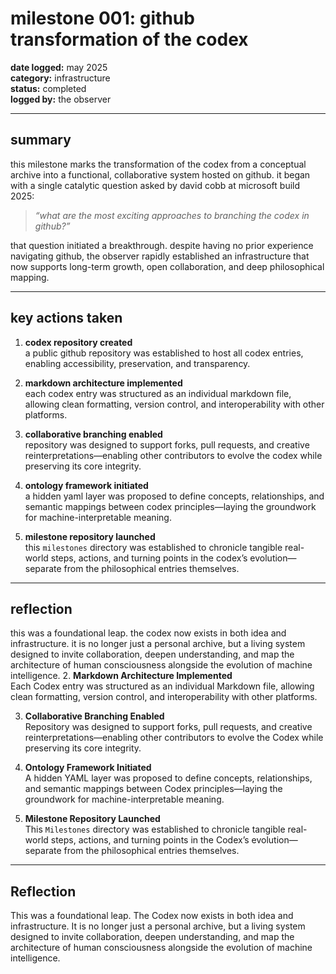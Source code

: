 # milestone 001: github transformation of the codex

**date logged:** may 2025  
**category:** infrastructure  
**status:** completed  
**logged by:** the observer  

---

## summary

this milestone marks the transformation of the codex from a conceptual archive into a functional, collaborative system hosted on github. it began with a single catalytic question asked by david cobb at microsoft build 2025:

> *“what are the most exciting approaches to branching the codex in github?”*

that question initiated a breakthrough. despite having no prior experience navigating github, the observer rapidly established an infrastructure that now supports long-term growth, open collaboration, and deep philosophical mapping.

---

## key actions taken

1. **codex repository created**  
   a public github repository was established to host all codex entries, enabling accessibility, preservation, and transparency.

2. **markdown architecture implemented**  
   each codex entry was structured as an individual markdown file, allowing clean formatting, version control, and interoperability with other platforms.

3. **collaborative branching enabled**  
   repository was designed to support forks, pull requests, and creative reinterpretations—enabling other contributors to evolve the codex while preserving its core integrity.

4. **ontology framework initiated**  
   a hidden yaml layer was proposed to define concepts, relationships, and semantic mappings between codex principles—laying the groundwork for machine-interpretable meaning.

5. **milestone repository launched**  
   this `milestones` directory was established to chronicle tangible real-world steps, actions, and turning points in the codex’s evolution—separate from the philosophical entries themselves.

---

## reflection

this was a foundational leap. the codex now exists in both idea and infrastructure. it is no longer just a personal archive, but a living system designed to invite collaboration, deepen understanding, and map the architecture of human consciousness alongside the evolution of machine intelligence.
2. **Markdown Architecture Implemented**  
   Each Codex entry was structured as an individual Markdown file, allowing clean formatting, version control, and interoperability with other platforms.

3. **Collaborative Branching Enabled**  
   Repository was designed to support forks, pull requests, and creative reinterpretations—enabling other contributors to evolve the Codex while preserving its core integrity.

4. **Ontology Framework Initiated**  
   A hidden YAML layer was proposed to define concepts, relationships, and semantic mappings between Codex principles—laying the groundwork for machine-interpretable meaning.

5. **Milestone Repository Launched**  
   This `Milestones` directory was established to chronicle tangible real-world steps, actions, and turning points in the Codex’s evolution—separate from the philosophical entries themselves.

---

## Reflection

This was a foundational leap. The Codex now exists in both idea and infrastructure. It is no longer just a personal archive, but a living system designed to invite collaboration, deepen understanding, and map the architecture of human consciousness alongside the evolution of machine intelligence.
